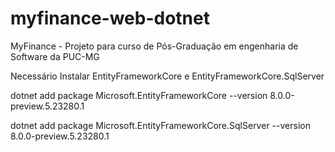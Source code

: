 # myfinance-web-dotnet
MyFinance - Projeto para curso de Pós-Graduação em engenharia de Software da PUC-MG

Necessário Instalar EntityFrameworkCore e EntityFrameworkCore.SqlServer

dotnet add package Microsoft.EntityFrameworkCore --version 8.0.0-preview.5.23280.1

dotnet add package Microsoft.EntityFrameworkCore.SqlServer --version 8.0.0-preview.5.23280.1